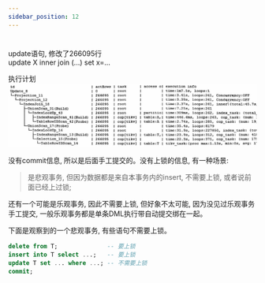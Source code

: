 ```yaml
---
sidebar_position: 12
---
```

#
update语句, 修改了266095行  
update X inner join (...)  set x=...  

执行计划  
![insert案例](./img/update特殊情况.jpg)

没有commit信息, 所以是后面手工提交的。没有上锁的信息, 有一种场景:
>是悲观事务, 但因为数据都是来自本事务内的insert, 不需要上锁, 或者说前面已经上过锁;

还有一个可能是乐观事务, 因此不需要上锁, 但好象不太可能, 因为没见过乐观事务手工提交, 一般乐观事务都是单条DML执行带自动提交绑在一起。


下面是观察到的一个悲观事务, 有些语句不需要上锁。  
```sql
delete from T;              -- 要上锁
insert into T select ...;   -- 要上锁
update T set ... where ...; -- 不需要上锁
commit;
```






